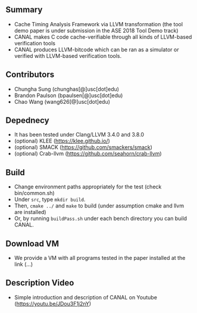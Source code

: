 ## Summary
 - Cache Timing Analysis Framework via LLVM transformation (the tool demo paper is under submission in the ASE 2018 Tool Demo track)
 - CANAL makes C code cache-verifiable through all kinds of LLVM-based verification tools
 - CANAL produces LLVM-bitcode which can be ran as a simulator or verified with LLVM-based verification tools.


## Contributors
 - Chungha Sung (chunghas[@]usc[dot]edu)
 - Brandon Paulson (bpaulsen[@]usc[dot]edu)
 - Chao Wang (wang626[@]usc[dot]edu)


## Depednecy
 - It has been tested under Clang/LLVM 3.4.0 and 3.8.0
 - (optional) KLEE (https://klee.github.io/)
 - (optional) SMACK (https://github.com/smackers/smack)
 - (optional) Crab-llvm (https://github.com/seahorn/crab-llvm)

## Build
 - Change environment paths appropriately for the test (check bin/common.sh)
 - Under ``src``, type ``mkdir build``.
 - Then, ``cmake ../`` and ``make`` to build (under assumption cmake and llvm are installed)
 - Or, by running ``buildPass.sh`` under each bench directory you can build CANAL.

## Download VM
 - We provide a VM with all programs tested in the paper installed at the link (...)

## Description Video
 - Simple introduction and description of CANAL on Youtube (https://youtu.be/JDou3F1j2nY)
